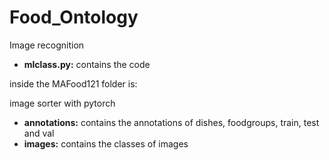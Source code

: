 # Food_Ontology
Image recognition
- **mlclass.py:** contains the code

inside the MAFood121 folder is:

image sorter with pytorch
- **annotations:** contains the annotations of dishes, foodgroups, train, test and val
- **images:** contains the classes of images
